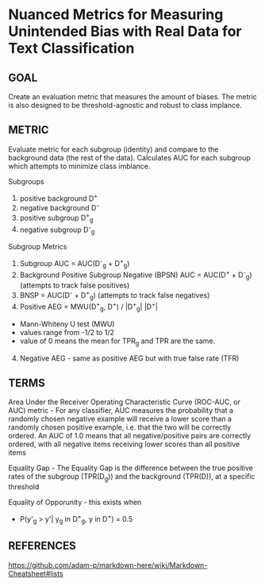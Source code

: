 # Nuanced Metrics for Measuring Unintended Bias with Real Data for Text Classification

## GOAL

Create an evaluation metric that measures the amount of biases.  The metric is also designed to be  threshold-agnostic and robust to class implance.

## METRIC

Evaluate metric for each subgroup (identity) and compare to the background data (the rest of the data).  Calculates AUC for each subgroup which attempts to minimize class imblance.

Subgroups
1. positive background D<sup>+</sup>
2. negative background D<sup>-</sup>
3. positive subgroup D<sup>+</sup><sub>g</sub>
4. negative subgroup D<sup>-</sup><sub>g</sub>

Subgroup Metrics
1. Subgroup AUC = AUC(D<sup>-</sup><sub>g</sub> + D<sup>+</sup><sub>g</sub>)
2. Background Positive Subgroup Negative (BPSN) AUC = AUC(D<sup>+</sup> + D<sup>-</sup><sub>g</sub>) (attempts to track false positives)
3. BNSP = AUC(D<sup>-</sup> + D<sup>+</sup><sub>g</sub>) (attempts to track false negatives)
3. Positive AEG = MWU(D<sup>+</sup><sub>g</sub>, D<sup>+</sup>) / |D<sup>+</sup><sub>g</sub>| |D<sup>+</sup>|
 - Mann-Whiteny U test (MWU)
 - values range from -1/2 to 1/2
 - value of 0 means the mean for TPR<sub>g</sub> and TPR are the same.
4. Negative AEG - same as positive AEG but with true false rate (TFR)


## TERMS

Area Under the Receiver Operating Characteristic Curve (ROC-AUC, or AUC) metric - For any classifier, AUC measures the probability that a randomly chosen negative example will receive a lower score than a randomly chosen positive example, i.e. that the two will be correctly ordered. An AUC of 1.0 means that all negative/positive pairs are correctly ordered, with all negative items receiving lower scores than all positive items

Equality Gap - The Equality Gap is the difference between the true positive rates of the subgroup (TPR(D<sub>g</sub>)) and the background (TPR(D)), at a specific threshold

Equality of Opporunity - this exists when
 - P(y'<sub>g</sub> > y'| y<sub>g</sub> in D<sup>+</sup><sub>g</sub>, y in D<sup>+</sup>) = 0.5

## REFERENCES

https://github.com/adam-p/markdown-here/wiki/Markdown-Cheatsheet#lists
